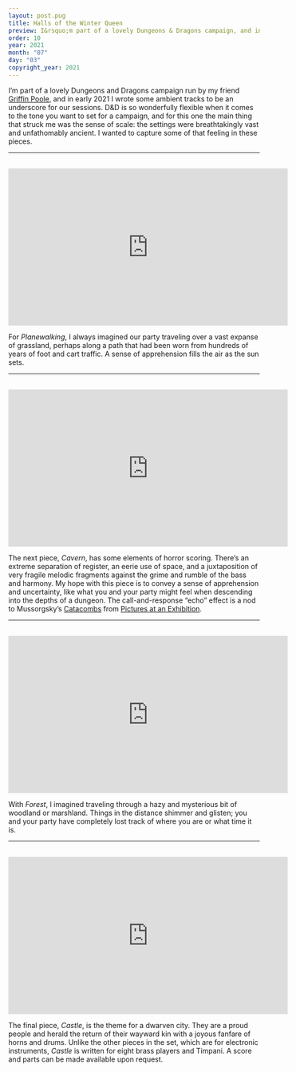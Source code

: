```yaml
---
layout: post.pug
title: Halls of the Winter Queen
preview: I&rsquo;m part of a lovely Dungeons & Dragons campaign, and in early 2021 I wrote some ambient tracks to be an underscore for our sessions
order: 10
year: 2021
month: "07"
day: "03"
copyright_year: 2021
---
```


I&rsquo;m part of a lovely Dungeons and Dragons campaign run by my friend [Griffin Poole](http://griffinpoole.com), and in early 2021 I wrote some ambient tracks to be an underscore for our sessions. D&D is so wonderfully flexible when it comes to the tone you want to set for a campaign, and for this one the main thing that struck me was the sense of scale: the settings were breathtakingly vast and unfathomably ancient. I wanted to capture some of that feeling in these pieces.

<hr>
<br>

<iframe class="video" width="560" height="315" src="https://www.youtube.com/embed/EJZLO-iOU5E" title="YouTube video player" frameborder="0" allow="accelerometer; autoplay; clipboard-write; encrypted-media; gyroscope; picture-in-picture" allowfullscreen></iframe>
<br>

For _Planewalking_, I always imagined our party traveling over a vast expanse of grassland, perhaps along a path that had been worn from hundreds of years of foot and cart traffic. A sense of apprehension fills the air as the sun sets.

<hr>
<br>

<iframe class="video" width="560" height="315" src="https://www.youtube.com/embed/TkxlBoCz5L4" title="YouTube video player" frameborder="0" allow="accelerometer; autoplay; clipboard-write; encrypted-media; gyroscope; picture-in-picture" allowfullscreen></iframe>
<br>

The next piece, _Cavern_, has some elements of horror scoring. There&rsquo;s an extreme separation of register, an eerie use of space, and a juxtaposition of very fragile melodic fragments against the grime and rumble of the bass and harmony. My hope with this piece is to convey a sense of apprehension and uncertainty, like what you and your party might feel when descending into the depths of a dungeon. The call-and-response &ldquo;echo&rdquo; effect is a nod to Mussorgsky&rsquo;s [Catacombs](https://youtu.be/bF30XA3OUEQ?t=2741) from [Pictures at an Exhibition](https://en.wikipedia.org/wiki/Pictures_at_an_Exhibition).

<hr>
<br>

<iframe class="video" width="560" height="315" src="https://www.youtube.com/embed/kQgVtzUD0Es" title="YouTube video player" frameborder="0" allow="accelerometer; autoplay; clipboard-write; encrypted-media; gyroscope; picture-in-picture" allowfullscreen></iframe>
<br>

With _Forest_, I imagined traveling through a hazy and mysterious bit of woodland or marshland. Things in the distance shimmer and glisten; you and your party have completely lost track of where you are or what time it is.

<hr>
<br>

<iframe class="video" width="560" height="315" src="https://www.youtube.com/embed/o6xUriZ0s_w" title="YouTube video player" frameborder="0" allow="accelerometer; autoplay; clipboard-write; encrypted-media; gyroscope; picture-in-picture" allowfullscreen></iframe>
<br>

The final piece, _Castle_, is the theme for a dwarven city. They are a proud people and herald the return of their wayward kin with a joyous fanfare of horns and drums. Unlike the other pieces in the set, which are for electronic instruments, _Castle_ is written for eight brass players and Timpani. A score and parts can be made available upon request.
